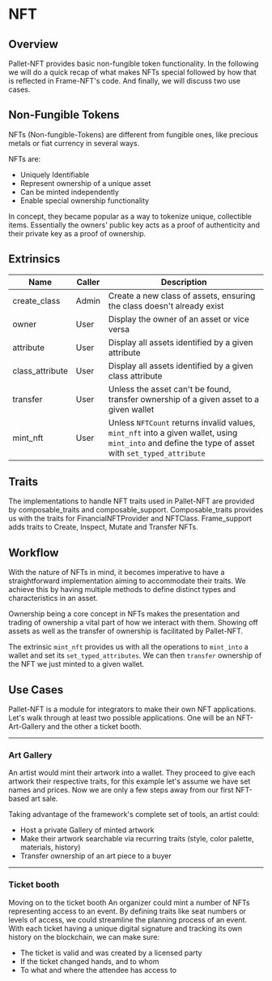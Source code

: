 # NFT
## Overview
Pallet-NFT provides basic non-fungible token functionality.
In the following we will do a quick recap of what makes NFTs special followed by how that is reflected in Frame-NFT's code.
And finally, we will discuss two use cases.



## Non-Fungible Tokens
NFTs (Non-fungible-Tokens) are different from fungible ones, like precious metals or fiat currency in several ways.

NFTs are:
* Uniquely Identifiable
* Represent ownership of a unique asset
* Can be minted independently
* Enable special ownership functionality

In concept, they became popular as a way to tokenize unique, collectible items.
Essentially the owners' public key acts as a proof of authenticity and their private key as a proof of ownership.



## Extrinsics
| Name                      | Caller | Description                                                                                                                                         |
|---------------------------|--------|-----------------------------------------------------------------------------------------------------------------------------------------------------|
| create_class              | Admin  | Create a new class of assets, ensuring the class doesn't already exist                                                                              |
| owner                     | User   | Display the owner of an asset or vice versa                                                                                                         |
| attribute                 | User   | Display all assets identified by a given attribute                                                                                                  |
| class_attribute           | User   | Display all assets identified by a given class attribute                                                                                            |
| transfer                  | User   | Unless the asset can't be found, transfer ownership of a given asset to a given wallet                                                              |
| mint_nft                  | User   | Unless `NFTCount` returns invalid values, `mint_nft` into a given wallet, using `mint_into` and define the type of asset with `set_typed_attribute` |



## Traits
The implementations to handle NFT traits used in Pallet-NFT are provided by composable_traits and composable_support.
Composable_traits provides us with the traits for FinancialNFTProvider and NFTClass.
Frame_support adds traits to Create, Inspect, Mutate and Transfer NFTs.



## Workflow
With the nature of NFTs in mind, it becomes imperative to have a straightforward implementation aiming to accommodate their traits.
We achieve this by having multiple methods to define distinct types and characteristics in an asset.

Ownership being a core concept in NFTs makes the presentation and trading of ownership a vital part of how we interact with them.
Showing off assets as well as the transfer of ownership is facilitated by Pallet-NFT.

The extrinsic `mint_nft` provides us with all the operations to `mint_into` a wallet and set its `set_typed_attributes`.
We can then `transfer` ownership of the NFT we just minted to a given wallet.



## Use Cases
Pallet-NFT is a module for integrators to make their own NFT applications.
Let's walk through at least two possible applications. One will be an NFT-Art-Gallery and the other a ticket booth.

---

### Art Gallery
An artist would mint their artwork into a wallet.
They proceed to give each artwork their respective traits, for this example let's assume we have set names and prices.
Now we are only a few steps away from our first NFT-based art sale.

Taking advantage of the framework's complete set of tools, an artist could:
* Host a private Gallery of minted artwork
* Make their artwork searchable via recurring traits (style, color palette, materials, history)
* Transfer ownership of an art piece to a buyer

---

### Ticket booth
Moving on to the ticket booth
An organizer could mint a number of NFTs representing access to an event.
By defining traits like seat numbers or levels of access, we could streamline the planning process of an event.
With each ticket having a unique digital signature and tracking its own history on the blockchain, we can make sure:
* The ticket is valid and was created by a licensed party
* If the ticket changed hands, and to whom
* To what and where the attendee has access to